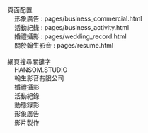頁面配置<br>
&nbsp;&nbsp;&nbsp;&nbsp;形象廣告 : pages/business_commercial.html<br>
&nbsp;&nbsp;&nbsp;&nbsp;活動紀錄 : pages/business_activity.html<br>
&nbsp;&nbsp;&nbsp;&nbsp;婚禮攝影 : pages/wedding_record.html<br>
&nbsp;&nbsp;&nbsp;&nbsp;關於翰生影音 : pages/resume.html<br>
<br>
網頁搜尋關鍵字<br>
&nbsp;&nbsp;&nbsp;&nbsp;HANSOM.STUDIO<br>
&nbsp;&nbsp;&nbsp;&nbsp;翰生影音有限公司<br>
&nbsp;&nbsp;&nbsp;&nbsp;婚禮攝影<br>
&nbsp;&nbsp;&nbsp;&nbsp;活動紀錄<br>
&nbsp;&nbsp;&nbsp;&nbsp;動態錄影<br>
&nbsp;&nbsp;&nbsp;&nbsp;形象廣告<br>
&nbsp;&nbsp;&nbsp;&nbsp;影片製作<br>
